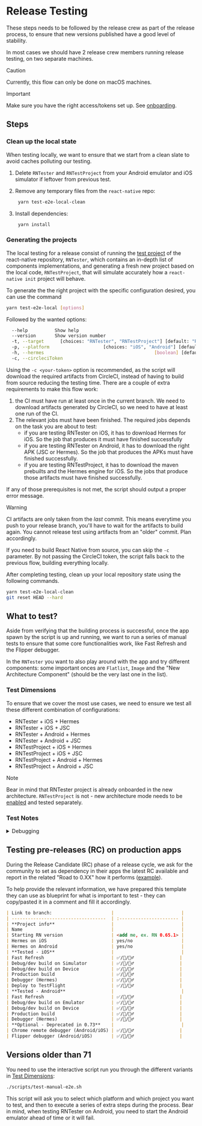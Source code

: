 # Release Testing

These steps needs to be followed by the release crew as part of the release process, to ensure that new versions published have a good level of stability.

In most cases we should have 2 release crew members running release testing, on two separate machines.

> [!Caution]
> Currently, this flow can only be done on macOS machines.

> [!Important]
> Make sure you have the right access/tokens set up. See [onboarding](./roles-and-responsibilities.md#onboarding-to-release-crew).


## Steps

### Clean up the local state

When testing locally, we want to ensure that we start from a clean slate to avoid caches polluting our testing.

1. Delete `RNTester` and `RNTestProject` from your Android emulator and iOS simulator if leftover from previous test.
2. Remove any temporary files from the `react-native` repo:

   ```bash
    yarn test-e2e-local-clean
   ```

3. Install dependencies:

   ```bash
    yarn install
   ```

### Generating the projects

The local testing for a release consist of running the [test project](https://github.com/facebook/react-native/tree/main/packages/rn-tester) of the react-native repository, `RNTester`, which contains an in-depth list of components implementations, and generating a fresh new project based on the local code, `RNTestProject`, that will simulate accurately how a `react-native init` project will behave.

To generate the the right project with the specific configuration desired, you can use the command

```bash
yarn test-e2e-local [options]
```

Followed by the wanted options:

```bash
  --help          Show help                                            [boolean]
  --version       Show version number                                  [boolean]
  -t, --target      [choices: "RNTester", "RNTestProject"] [default: "RNTester"]
  -p, --platform                    [choices: "iOS", "Android"] [default: "iOS"]
  -h, --hermes                                         [boolean] [default: true]
  -c, --circleciToken                                                   [string]
```

Using the `-c <your-token>` option is recommended, as the script will download the required artifacts from CircleCI, instead of having to build from source reducing the testing time.
There are a couple of extra requirements to make this flow work:
1. the CI must have run at least once in the current branch. We need to download artifacts generated by CircleCI, so we need to have at least one run of the CI.
2. The relevant jobs must have been finished. The required jobs depends on the task you are about to test:
    - if you are testing RNTester on iOS, it has to download Hermes for iOS. So the job that produces it must have finished successfully
    - if you are testing RNTester on Android, it has to download the right APK (JSC or Hermes). So the job that produces the APKs must have finished successfully.
    - if you are testing RNTestProject, it has to download the maven prebuilts and the Hermes engine for iOS. So the jobs that produce those artifacts must have finished successfully.

If any of those prerequisites is not met, the script should output a proper error message.

> [!Warning]
> CI artifacts are only taken from the _last_ commit. This means everytime you push to your release branch, you'll have to wait for the artifacts to build again. You cannot release test using artifacts from an "older" commit. Plan accordingly.

If you need to build React Native from source, you can skip the `-c` parameter. By not passing the CircleCI token, the script falls back to the previous flow, building everything locally.

After completing testing, clean up your local repository state using the following commands.

```sh
yarn test-e2e-local-clean
git reset HEAD --hard
```

## What to test?

Aside from verifying that the building process is successful, once the app spawn by the script is up and running, we want to run a series of manual tests to ensure that some core functionalities work, like Fast Refresh and the Flipper debugger.

In the `RNTester` you want to also play around with the app and try different components: some important onces are `Flatlist`, `Image` and the "New Architecture Component" (should be the very last one in the list).

### Test Dimensions

To ensure that we cover the most use cases, we need to ensure we test all these different combination of configurations:

- RNTester + iOS + Hermes
- RNTester + iOS + JSC
- RNTester + Android + Hermes
- RNTester + Android + JSC
- RNTestProject + iOS + Hermes
- RNTestProject + iOS + JSC
- RNTestProject + Android + Hermes
- RNTestProject + Android + JSC

> [!Note]
> Bear in mind that RNTester project is already onboarded in the new architecture. `RNTestProject` is not - new architecture mode needs to be [enabled](https://github.com/reactwg/react-native-new-architecture/blob/main/docs/enable-apps.md#enable-the-new-architecture-for-apps) and tested separately.

### Test Notes

<details>
<summary>Debugging</summary>

### Basic checks

- **Debugger launch flow**
  - Use Dev Menu > Open Debugger.
  - **0.73 and later**: Use `npx react-native start --experimental-debugger`. Should connect to Hermes debugger in experimental new debugger frontend.
  - **Pre-0.73**: Should connect to Hermes debugger in Flipper.
- **Console tab**
  - **All versions**: Should display all logs.
- **Sources tab**
  - **All versions**:
    - Should allow viewing of source files (<kbd>Cmd ⌘</kbd> + <kbd>P</kbd> search in Chrome DevTools).
    - Should support setting a breakpoint that is hit during app lifetime. **Note**: Will have broken behaviour across app reloads, excluding via `debugger;` statement.

</details>

## Testing pre-releases (RC) on production apps

During the Release Candidate (RC) phase of a release cycle, we ask for the community to set as dependency in their apps the latest RC available and report in the related "Road to 0.XX" how it performs ([example](https://github.com/reactwg/react-native-releases/discussions/26)).

To help provide the relevant information, we have prepared this template they can use as blueprint for what is important to test - they can copy/pasted it in a comment and fill it accordingly.

```markdown
| Link to branch:                      |                         |
| -----------------------------------  | :---------------------- |
| **Project info**                     |                         |
| Name                                 |                         |
| Starting RN version                  | <add me, ex. RN 0.65.1> |
| Hermes on iOS                        | yes/no                  |
| Hermes on Android                    | yes/no                  |
| **Tested - iOS**                     |                         |
| Fast Refresh                         | ✅/🚨/🙅‍♂️                 |
| Debug/dev build on Simulator         | ✅/🚨/🙅‍♂️                 |
| Debug/dev build on Device            | ✅/🚨/🙅‍♂️                 |
| Production build                     | ✅/🚨/🙅‍♂️                 |
| Debugger (Hermes)                    | ✅/🚨/🙅‍♂️                 |
| Deploy to TestFlight                 | ✅/🚨/🙅‍♂️                 |
| **Tested - Android**                 |                         |
| Fast Refresh                         | ✅/🚨/🙅‍♂️                 |
| Debug/dev build on Emulator          | ✅/🚨/🙅‍♂️                 |
| Debug/dev build on Device            | ✅/🚨/🙅‍♂️                 |
| Production build                     | ✅/🚨/🙅‍♂️                 |
| Debugger (Hermes)                    | ✅/🚨/🙅‍♂️                 |
| **Optional - Deprecated in 0.73**    |                         |
| Chrome remote debugger (Android/iOS) | ✅/🚨/🙅‍♂️                 |
| Flipper debugger (Android/iOS)       | ✅/🚨/🙅‍♂️                 |
```

## Versions older than 71

You need to use the interactive script run you through the different variants in [Test Dimensions](#test-dimensions):

```bash
./scripts/test-manual-e2e.sh
```

This script will ask you to select which platform and which project you want to test, and then to execute a series of extra steps during the process. Bear in mind, when testing RNTester on Android, you need to start the Android emulator ahead of time or it will fail.